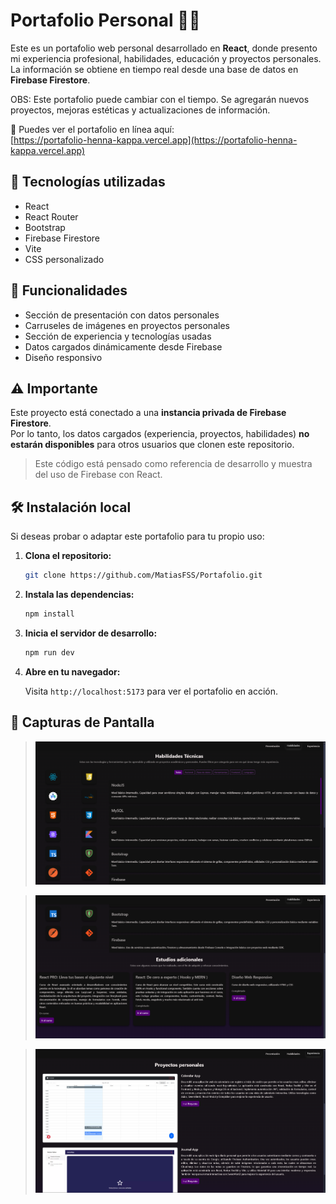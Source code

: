 # Portafolio Personal 💼✨

Este es un portafolio web personal desarrollado en **React**, donde presento mi experiencia profesional, habilidades, educación y proyectos personales. La información se obtiene en tiempo real desde una base de datos en **Firebase Firestore**.

OBS: Este portafolio puede cambiar con el tiempo. Se agregarán nuevos proyectos, mejoras estéticas y actualizaciones de información.

🔗 Puedes ver el portafolio en línea aquí:  
[https://portafolio-henna-kappa.vercel.app](https://portafolio-henna-kappa.vercel.app)

## 🚀 Tecnologías utilizadas

- React
- React Router
- Bootstrap
- Firebase Firestore
- Vite
- CSS personalizado

## 🎯 Funcionalidades

- Sección de presentación con datos personales
- Carruseles de imágenes en proyectos personales
- Sección de experiencia y tecnologías usadas
- Datos cargados dinámicamente desde Firebase
- Diseño responsivo

## ⚠️ Importante

Este proyecto está conectado a una **instancia privada de Firebase Firestore**.  
Por lo tanto, los datos cargados (experiencia, proyectos, habilidades) **no estarán disponibles** para otros usuarios que clonen este repositorio.

> Este código está pensado como referencia de desarrollo y muestra del uso de Firebase con React.

## 🛠 Instalación local

Si deseas probar o adaptar este portafolio para tu propio uso:

1. **Clona el repositorio:**

   ```bash
   git clone https://github.com/MatiasFSS/Portafolio.git
   ```

2. **Instala las dependencias:**

   ```bash
   npm install
   ```

3. **Inicia el servidor de desarrollo:**

   ```bash
   npm run dev
   ```

4. **Abre en tu navegador:**

   Visita `http://localhost:5173` para ver el portafolio en acción.

## 📸 Capturas de Pantalla

> ![Descripción de la imagen](/public/assets/img-web/habilidades.webp)


> ![Descripción de la imagen](/public/assets/img-web/habilidades2.webp)


> ![Descripción de la imagen](/public/assets/img-web/experiencia2.webp)